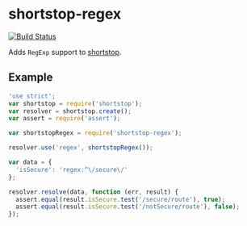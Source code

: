 # shortstop-regex
[![Build Status](https://img.shields.io/travis/jasisk/shortstop-regex.svg?style=flat)](https://travis-ci.org/jasisk/shortstop-regex)

Adds `RegExp` support to [shortstop](https://github.com/krakenjs/shortstop).

## Example
``` js
'use strict';
var shortstop = require('shortstop');
var resolver = shortstop.create();
var assert = require('assert');

var shortstopRegex = require('shortstop-regex');

resolver.use('regex', shortstopRegex());

var data = {
  'isSecure': 'regex:^\/secure\/'
};

resolver.resolve(data, function (err, result) {
  assert.equal(result.isSecure.test('/secure/route'), true);
  assert.equal(result.isSecure.test('/notSecure/route'), false);
});
```
